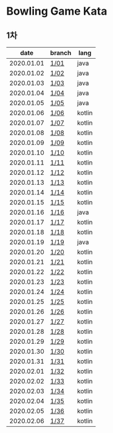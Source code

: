 # Bowling Game Kata

## 1차
date | branch | lang
--- | --- | ---
2020.01.01 | [1/01](https://github.com/darklibra/bowling-game-kata/tree/1/1) | java
2020.01.02 | [1/02](https://github.com/darklibra/bowling-game-kata/tree/1/2) | java
2020.01.03 | [1/03](https://github.com/darklibra/bowling-game-kata/tree/1/3) | java
2020.01.04 | [1/04](https://github.com/darklibra/bowling-game-kata/tree/1/4) | java
2020.01.05 | [1/05](https://github.com/darklibra/bowling-game-kata/tree/1/5) | java
2020.01.06 | [1/06](https://github.com/darklibra/bowling-game-kata/tree/1/6) | kotlin
2020.01.07 | [1/07](https://github.com/darklibra/bowling-game-kata/tree/1/7) | kotlin
2020.01.08 | [1/08](https://github.com/darklibra/bowling-game-kata/tree/1/8) | kotlin
2020.01.09 | [1/09](https://github.com/darklibra/bowling-game-kata/tree/1/9) | kotlin
2020.01.10 | [1/10](https://github.com/darklibra/bowling-game-kata/tree/1/10) | kotlin
2020.01.11 | [1/11](https://github.com/darklibra/bowling-game-kata/tree/1/11) | kotlin
2020.01.12 | [1/12](https://github.com/darklibra/bowling-game-kata/tree/1/12) | kotlin
2020.01.13 | [1/13](https://github.com/darklibra/bowling-game-kata/tree/1/13) | kotlin
2020.01.14 | [1/14](https://github.com/darklibra/bowling-game-kata/tree/1/14) | kotlin
2020.01.15 | [1/15](https://github.com/darklibra/bowling-game-kata/tree/1/15) | kotlin
2020.01.16 | [1/16](https://github.com/darklibra/bowling-game-kata/tree/1/16) | java
2020.01.17 | [1/17](https://github.com/darklibra/bowling-game-kata/tree/1/17) | kotlin
2020.01.18 | [1/18](https://github.com/darklibra/bowling-game-kata/tree/1/18) | kotlin
2020.01.19 | [1/19](https://github.com/darklibra/bowling-game-kata/tree/1/19) | java
2020.01.20 | [1/20](https://github.com/darklibra/bowling-game-kata/tree/1/20) | kotlin
2020.01.21 | [1/21](https://github.com/darklibra/bowling-game-kata/tree/1/21) | kotlin
2020.01.22 | [1/22](https://github.com/darklibra/bowling-game-kata/tree/1/22) | kotlin
2020.01.23 | [1/23](https://github.com/darklibra/bowling-game-kata/tree/1/23) | kotlin
2020.01.24 | [1/24](https://github.com/darklibra/bowling-game-kata/tree/1/24) | kotlin
2020.01.25 | [1/25](https://github.com/darklibra/bowling-game-kata/tree/1/25) | kotlin
2020.01.26 | [1/26](https://github.com/darklibra/bowling-game-kata/tree/1/26) | kotlin
2020.01.27 | [1/27](https://github.com/darklibra/bowling-game-kata/tree/1/27) | kotlin
2020.01.28 | [1/28](https://github.com/darklibra/bowling-game-kata/tree/1/28) | kotlin
2020.01.29 | [1/29](https://github.com/darklibra/bowling-game-kata/tree/1/29) | kotlin
2020.01.30 | [1/30](https://github.com/darklibra/bowling-game-kata/tree/1/30) | kotlin
2020.01.31 | [1/31](https://github.com/darklibra/bowling-game-kata/tree/1/31) | kotlin
2020.02.01 | [1/32](https://github.com/darklibra/bowling-game-kata/tree/1/32) | kotlin
2020.02.02 | [1/33](https://github.com/darklibra/bowling-game-kata/tree/1/33) | kotlin
2020.02.03 | [1/34](https://github.com/darklibra/bowling-game-kata/tree/1/34) | kotlin
2020.02.04 | [1/35](https://github.com/darklibra/bowling-game-kata/tree/1/35) | kotlin
2020.02.05 | [1/36](https://github.com/darklibra/bowling-game-kata/tree/1/36) | kotlin
2020.02.06 | [1/37](https://github.com/darklibra/bowling-game-kata/tree/1/37) | kotlin

